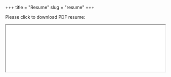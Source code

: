 +++
title = "Resume"
slug = "resume"
+++

<p>
Please click to download PDF resume: <a href="/data/Rasik_Jain_Resume.pdf" title="Rasik Jain - Resume"><i class="far fa-2x fa-file-pdf" style="color: #212121"></i></a>
</p>
<div class="resp-container">
    <iframe class="resp-iframe" title="Rasik Jain Resume" src="/pdfjs-2.8.335-dist/web/viewer.html?file=../../../../data/Rasik_Jain_Resume.pdf" scrolling="auto" width="100%"></iframe>
</div>
